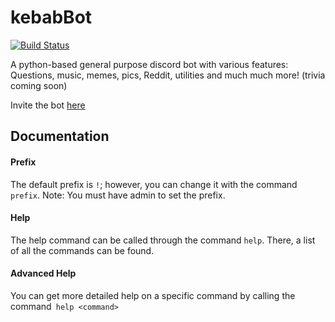 # kebabBot
[![Build Status](https://travis-ci.org/luoabd/discord_bot.svg?branch=master)](https://travis-ci.org/luoabd/discord_bot)

A python-based general purpose discord bot with various features:
Questions, music, memes, pics, Reddit, utilities and much much more! (trivia coming soon)

Invite the bot [here](https://discordapp.com/api/oauth2/authorize?client_id=331928113174937601&scope=bot)

## Documentation
#### Prefix
The default prefix is `!`; however, you can change it with the command `prefix`. Note: You must have admin to set the prefix.

#### Help
The help command can be called through the command `help`. There, a list of all the commands can be found.

#### Advanced Help
You can get more detailed help on a specific command by calling the command` help <command>`
